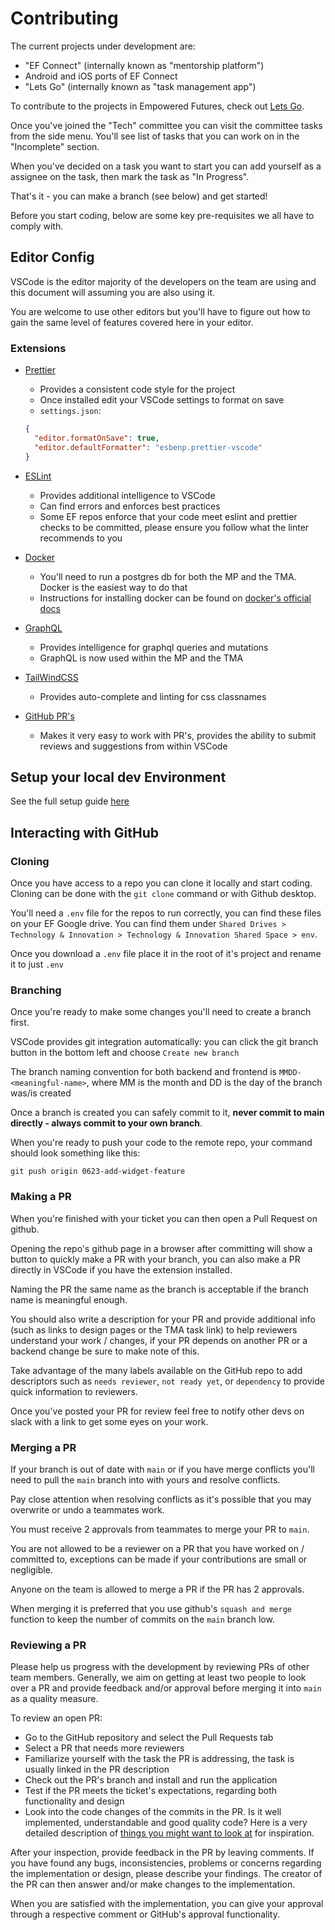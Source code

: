 # Contributing

The current projects under development are:

- "EF Connect" (internally known as "mentorship platform")
- Android and iOS ports of EF Connect
- "Lets Go" (internally known as "task management app")

To contribute to the projects in Empowered Futures, check out [Lets Go](https://wonderful-tree-0ee814e0f.5.azurestaticapps.net).

Once you've joined the "Tech" committee you can visit the committee tasks from the side menu. You'll see list of tasks that you can work on in the "Incomplete" section.

When you've decided on a task you want to start you can add yourself as a assignee on the task, then mark the task as "In Progress".

That's it - you can make a branch (see below) and get started!

Before you start coding, below are some key pre-requisites we all have to comply with.

## Editor Config

VSCode is the editor majority of the developers on the team are using and this document will assuming you are also using it.

You are welcome to use other editors but you'll have to figure out how to gain the same level of features covered here in your editor.

### Extensions

- [Prettier](https://marketplace.visualstudio.com/items?itemName=esbenp.prettier-vscode)

  - Provides a consistent code style for the project
  - Once installed edit your VSCode settings to format on save
  - `settings.json`:

  ```json
  {
    "editor.formatOnSave": true,
    "editor.defaultFormatter": "esbenp.prettier-vscode"
  }
  ```

- [ESLint](https://marketplace.visualstudio.com/items?itemName=dbaeumer.vscode-eslint)

  - Provides additional intelligence to VSCode
  - Can find errors and enforces best practices
  - Some EF repos enforce that your code meet eslint and prettier checks to be committed, please ensure you follow what the linter recommends to you

- [Docker](https://marketplace.visualstudio.com/items?itemName=ms-azuretools.vscode-docker)

  - You'll need to run a postgres db for both the MP and the TMA. Docker is the easiest way to do that
  - Instructions for installing docker can be found on [docker's official docs](https://docs.docker.com/get-docker/)

- [GraphQL](https://marketplace.visualstudio.com/items?itemName=GraphQL.vscode-graphql)

  - Provides intelligence for graphql queries and mutations
  - GraphQL is now used within the MP and the TMA

- [TailWindCSS](https://marketplace.visualstudio.com/items?itemName=bradlc.vscode-tailwindcss)

  - Provides auto-complete and linting for css classnames

- [GitHub PR's](https://marketplace.visualstudio.com/items?itemName=GitHub.vscode-pull-request-github)
  - Makes it very easy to work with PR's, provides the ability to submit reviews and suggestions from within VSCode

## Setup your local dev Environment

See the full setup guide [here](./edu/local-env-guides.md)

## Interacting with GitHub

### Cloning

Once you have access to a repo you can clone it locally and start coding. Cloning can be done with the `git clone` command or with Github desktop.

You'll need a `.env` file for the repos to run correctly, you can find these files on your EF Google drive. You can find them under `Shared Drives > Technology & Innovation > Technology & Innovation Shared Space > env`.

Once you download a `.env` file place it in the root of it's project and rename it to just `.env`

### Branching

Once you're ready to make some changes you'll need to create a branch first.

VSCode provides git integration automatically: you can click the
git branch button in the bottom left and choose `Create new branch`

The branch naming convention for both backend and frontend is `MMDD-<meaningful-name>`, where MM is the month and DD is the day of the branch was/is created

Once a branch is created you can safely commit to it, **never commit to main directly - always commit to your own branch**.

When you're ready to push your code to the remote repo, your command should look something like this:

```
git push origin 0623-add-widget-feature
```

### Making a PR

When you're finished with your ticket you can then open a Pull Request on github.

Opening the repo's github page in a browser after committing will show a button to quickly make a PR with your branch, you can also make a PR directly in VSCode if you have the extension installed.

Naming the PR the same name as the branch is acceptable if the branch name is meaningful enough.

You should also write a description for your PR and provide additional info (such as links to design pages or the TMA task link) to help reviewers understand your work / changes, if your PR depends on another PR or a backend change be sure to make note of this.

Take advantage of the many labels available on the GitHub repo to add descriptors such as `needs reviewer`, `not ready yet`, or `dependency` to provide quick information to reviewers.

Once you've posted your PR for review feel free to notify other devs on slack with a link to get some eyes on your work.

### Merging a PR

If your branch is out of date with `main` or if you have merge conflicts you'll need to pull the `main` branch into with yours and resolve conflicts.

Pay close attention when resolving conflicts as it's possible that you may overwrite or undo a teammates work.

You must receive 2 approvals from teammates to merge your PR to `main`.

You are not allowed to be a reviewer on a PR that you have worked on / committed to, exceptions can be made if your contributions are small or negligible.

Anyone on the team is allowed to merge a PR if the PR has 2 approvals.

When merging it is preferred that you use github's `squash and merge` function to keep the number of commits on the `main` branch low.

### Reviewing a PR

Please help us progress with the development by reviewing PRs of other team members.
Generally, we aim on getting at least two people to look over a PR and provide feedback and/or approval before merging it into `main` as a quality measure.

To review an open PR:

- Go to the GitHub repository and select the Pull Requests tab
- Select a PR that needs more reviewers
- Familiarize yourself with the task the PR is addressing, the task is usually linked in the PR description
- Check out the PR's branch and install and run the application
- Test if the PR meets the ticket's expectations, regarding both functionality and design
- Look into the code changes of the commits in the PR. Is it well implemented, understandable and good quality code? Here is a very detailed description of [things you might want to look at](https://google.github.io/eng-practices/review/reviewer/looking-for.html) for inspiration.

After your inspection, provide feedback in the PR by leaving comments. If you have found any bugs, inconsistencies, problems or concerns regarding the implementation or design, please describe your findings. The creator of the PR can then answer and/or make changes to the implementation.

When you are satisfied with the implementation, you can give your approval through a respective comment or GitHub's approval functionality.
